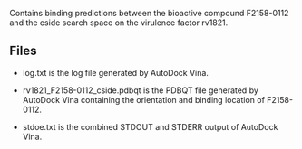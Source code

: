 Contains binding predictions between the bioactive compound F2158-0112 and the cside search space on the virulence factor rv1821.

## Files

- log.txt is the log file generated by AutoDock Vina.

- rv1821_F2158-0112_cside.pdbqt is the PDBQT file generated by AutoDock Vina containing the orientation and binding location of F2158-0112.

- stdoe.txt is the combined STDOUT and STDERR output of AutoDock Vina.

